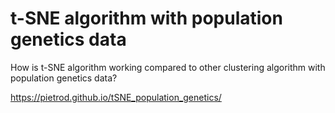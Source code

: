# t-SNE algorithm with population genetics data
How is t-SNE algorithm working compared to other clustering algorithm with population genetics data?

https://pietrod.github.io/tSNE_population_genetics/
